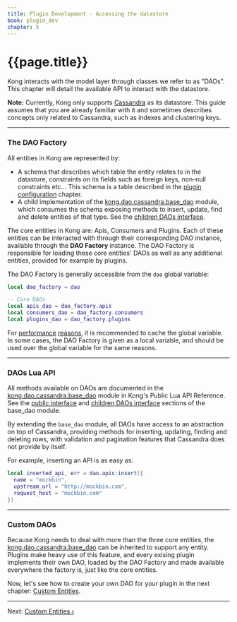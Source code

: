 ```yaml
---
title: Plugin Development - Accessing the datastore
book: plugin_dev
chapter: 5
---
```


# {{page.title}}

Kong interacts with the model layer through classes we refer to as "DAOs". This chapter will detail the available API to interact with the datastore.

<div class="alert alert-warning">
  <strong>Note:</strong> Currently, Kong only supports <a href="http://cassandra.apache.org/">Cassandra</a> as its datastore. This guide assumes that you are already familiar with it and sometimes describes concepts only related to Cassandra, such as indexes and clustering keys.
</div>

---

### The DAO Factory

All entities in Kong are represented by:

- A schema that describes which table the entity relates to in the datastore, constraints on its fields such as foreign keys, non-null constraints etc... This schema is a table described in the [plugin configuration]({{page.book.chapters.plugin-configuration}}) chapter.
- A child implementation of the [kong.dao.cassandra.base_dao] module, which consumes the schema exposing methods to insert, update, find and delete entities of that type. See the [children DAOs interface](/{{page.kong_version}}/lua-reference/modules/kong.dao.cassandra.base_dao/#Children_DAOs_interface).

The core entities in Kong are: Apis, Consumers and Plugins. Each of these entities can be interacted with through their corresponding DAO instance, available through the **DAO Factory** instance. The DAO Factory is responsible for loading these core entities' DAOs as well as any additional entities, provided for example by plugins.

The DAO Factory is generally accessible from the `dao` global variable:

```lua
local dao_factory = dao

-- Core DAOs
local apis_dao = dao_factory.apis
local consumers_dao = dao_factory.consumers
local plugins_dao = dao_factory.plugins
```

For [performance](http://lua-users.org/wiki/OptimisingUsingLocalVariables) [reasons](https://github.com/openresty/lua-nginx-module#lua-variable-scope), it is recommended to cache the global variable. In some cases, the DAO Factory is given as a local variable, and should be used over the global variable for the same reasons.

---

### DAOs Lua API

All methods available on DAOs are documented in the [kong.dao.cassandra.base_dao] module in Kong's Public Lua API Reference. See the [public interface] and [children DAOs interface] sections of the base_dao module.

By extending the `base_dao` module, all DAOs have access to an abstraction on top of Cassandra, providing methods for inserting, updating, finding and deleting rows, with validation and pagination features that Cassandra does not provide by itself.

For example, inserting an API is as easy as:

```lua
local inserted_api, err = dao.apis:insert({
  name = "mockbin",
  upstream_url = "http://mockbin.com",
  request_host = "mockbin.com"
})
```

---

### Custom DAOs

Because Kong needs to deal with more than the three core entities, the [kong.dao.cassandra.base_dao][kong.dao.cassandra.base_dao] can be inherited to support any entity. Plugins make heavy use of this feature, and every exising plugin implements their own DAO, loaded by the DAO Factory and made available everywhere the factory is, just like the core entities.

Now, let's see how to create your own DAO for your plugin in the next chapter: [Custom Entities]({{page.book.next}}).

---

Next: [Custom Entities &rsaquo;]({{page.book.next}})

[kong.dao.cassandra.base_dao]: /{{page.kong_version}}/lua-reference/modules/kong.dao.cassandra.base_dao
[children DAOs interface]: /{{page.kong_version}}/lua-reference/modules/kong.dao.cassandra.base_dao/#Children_DAOs_interface
[public interface]: /{{page.kong_version}}/lua-reference/modules/kong.dao.cassandra.base_dao/#Public_interface
